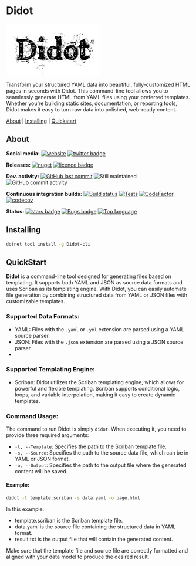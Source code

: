 # Didot

![Logo](https://raw.githubusercontent.com/Seddryck/Didot/main/assets/didot-logo-256.png)

Transform your structured YAML data into beautiful, fully-customized HTML pages in seconds with Didot. This command-line tool allows you to seamlessly generate HTML from YAML files using your preferred templates. Whether you're building static sites, documentation, or reporting tools, Didot makes it easy to turn raw data into polished, web-ready content.

[About][] | [Installing][] | [Quickstart][]

[About]: #about (About)
[Installing]: #installing (Installing)
[Quickstart]: #quickstart (Quickstart)

## About

**Social media:** [![website](https://img.shields.io/badge/website-seddryck.github.io/Didot-fe762d.svg)](https://seddryck.github.io/Didot)
[![twitter badge](https://img.shields.io/badge/twitter%20Didot-@Seddryck-blue.svg?style=flat&logo=twitter)](https://twitter.com/Seddryck)

**Releases:** [![nuget](https://img.shields.io/nuget/v/Didot-cli.svg)](https://www.nuget.org/packages/Didot-cli/) <!-- [![GitHub Release Date](https://img.shields.io/github/release-date/seddryck/Didot.svg)](https://github.com/Seddryck/Didot/releases/latest) --> [![licence badge](https://img.shields.io/badge/License-Apache%202.0-yellow.svg)](https://github.com/Seddryck/Didot/blob/master/LICENSE)

**Dev. activity:** [![GitHub last commit](https://img.shields.io/github/last-commit/Seddryck/Didot.svg)](https://github.com/Seddryck/Didot/commits)
![Still maintained](https://img.shields.io/maintenance/yes/2024.svg)
![GitHub commit activity](https://img.shields.io/github/commit-activity/y/Seddryck/Didot)

**Continuous integration builds:** [![Build status](https://ci.appveyor.com/api/projects/status/na3dklqjsuv1lbfv?svg=true)](https://ci.appveyor.com/project/Seddryck/Didot/)
[![Tests](https://img.shields.io/appveyor/tests/seddryck/Didot.svg)](https://ci.appveyor.com/project/Seddryck/Didot/build/tests)
[![CodeFactor](https://www.codefactor.io/repository/github/seddryck/Didot/badge)](https://www.codefactor.io/repository/github/seddryck/Didot)
[![codecov](https://codecov.io/github/Seddryck/Didot/branch/main/graph/badge.svg?token=YRA8IRIJYV)](https://codecov.io/github/Seddryck/Didot)
<!-- [![FOSSA Status](https://app.fossa.com/api/projects/git%2Bgithub.com%2FSeddryck%2FDidot.svg?type=shield)](https://app.fossa.com/projects/git%2Bgithub.com%2FSeddryck%2FDidot?ref=badge_shield) -->

**Status:** [![stars badge](https://img.shields.io/github/stars/Seddryck/Didot.svg)](https://github.com/Seddryck/Didot/stargazers)
[![Bugs badge](https://img.shields.io/github/issues/Seddryck/Didot/bug.svg?color=red&label=Bugs)](https://github.com/Seddryck/Didot/issues?utf8=%E2%9C%93&q=is:issue+is:open+label:bug+)
[![Top language](https://img.shields.io/github/languages/top/seddryck/Didot.svg)](https://github.com/Seddryck/Didot/search?l=C%23)

## Installing

```bash
dotnet tool install -g Didot-cli
```

## QuickStart

**Didot** is a command-line tool designed for generating files based on templating. It supports both YAML and JSON as source data formats and uses Scriban as its templating engine. With Didot, you can easily automate file generation by combining structured data from YAML or JSON files with customizable templates.

### Supported Data Formats:

- YAML: Files with the `.yaml` or `.yml` extension are parsed using a YAML source parser.
- JSON: Files with the `.json` extension are parsed using a JSON source parser.
- 
### Supported Templating Engine:

- Scriban: Didot utilizes the Scriban templating engine, which allows for powerful and flexible templating. Scriban supports conditional logic, loops, and variable interpolation, making it easy to create dynamic templates.

### Command Usage:

The command to run Didot is simply `didot`. When executing it, you need to provide three required arguments:

- `-t, --Template`: Specifies the path to the Scriban template file.
- `-s, --Source`: Specifies the path to the source data file, which can be in YAML or JSON format.
- `-o, --Output`: Specifies the path to the output file where the generated content will be saved.

#### Example:

```bash
didot -t template.scriban -s data.yaml -o page.html
```

In this example:

* template.scriban is the Scriban template file.
* data.yaml is the source file containing the structured data in YAML format.
* result.txt is the output file that will contain the generated content.

Make sure that the template file and source file are correctly formatted and aligned with your data model to produce the desired result.
